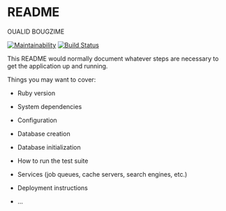 # README

OUALID BOUGZIME

[![Maintainability](https://api.codeclimate.com/v1/badges/b0cb9c6abf360180d7ed/test_coverage)](https://codeclimate.com/github/OualidBougzime/back/test_coverage)
[![Build Status](https://travis-ci.org/OualidBougzime/back.svg?branch=master)](https://travis-ci.org/OualidBougzime/back)

This README would normally document whatever steps are necessary to get the
application up and running.

Things you may want to cover:

* Ruby version

* System dependencies

* Configuration

* Database creation

* Database initialization

* How to run the test suite

* Services (job queues, cache servers, search engines, etc.)

* Deployment instructions

* ...
